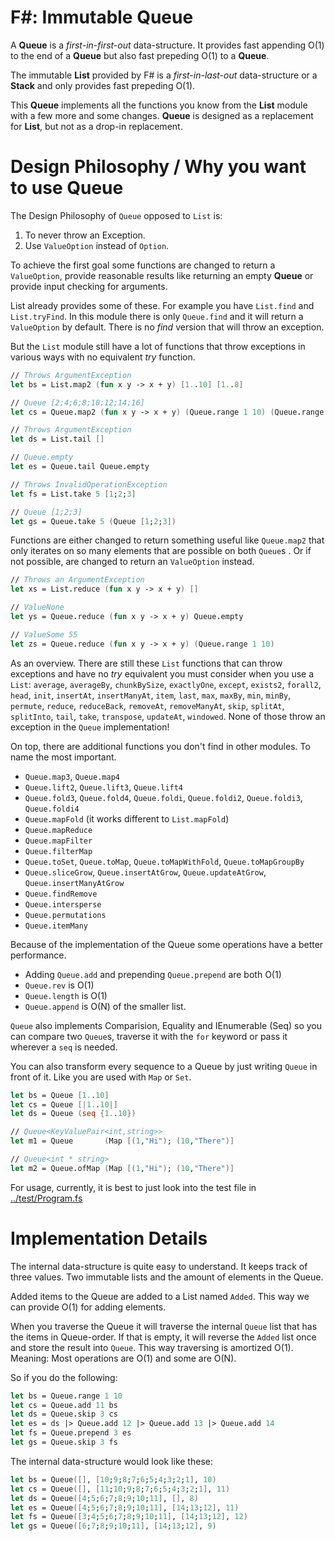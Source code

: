 # F#: Immutable Queue

A **Queue** is a *first-in-first-out* data-structure. It provides fast appending O(1) to the end of a **Queue** but also
fast prepeding O(1) to a **Queue**.

The immutable **List** provided by F# is a *first-in-last-out* data-structure or a **Stack** and only provides fast prepeding O(1).

This **Queue** implements all the functions you know from the **List** module with a few more and some changes. **Queue** is designed as a replacement for **List**, but not as a drop-in replacement.

# Design Philosophy / Why you want to use Queue

The Design Philosophy of `Queue` opposed to `List` is:

1. To never throw an Exception.
2. Use `ValueOption` instead of `Option`.

To achieve the first goal some functions are changed to return a `ValueOption`, provide reasonable results like
returning an empty **Queue** or provide input checking for arguments.

List already provides some of these. For example you have `List.find` and `List.tryFind`. In this module there
is only `Queue.find` and it will return a `ValueOption` by default. There is no *find* version that will throw
an exception.

But the `List` module still have a lot of functions that throw exceptions in various ways with
no equivalent *try* function.

```fsharp
// Throws ArgumentException
let bs = List.map2 (fun x y -> x + y) [1..10] [1..8]

// Queue [2;4;6;8;10;12;14;16]
let cs = Queue.map2 (fun x y -> x + y) (Queue.range 1 10) (Queue.range 1 8)

// Throws ArgumentException
let ds = List.tail []

// Queue.empty
let es = Queue.tail Queue.empty

// Throws InvalidOperationException
let fs = List.take 5 [1;2;3]

// Queue [1;2;3]
let gs = Queue.take 5 (Queue [1;2;3])
```

Functions are either changed to return something useful like `Queue.map2` that only iterates
on so many elements that are possible on both `Queue`s . Or if not possible, are changed to
return an `ValueOption` instead.

```fsharp
// Throws an ArgumentException
let xs = List.reduce (fun x y -> x + y) []

// ValueNone
let ys = Queue.reduce (fun x y -> x + y) Queue.empty

// ValueSome 55
let zs = Queue.reduce (fun x y -> x + y) (Queue.range 1 10)
```

As an overview. There are still these `List` functions that can throw exceptions and have no *try* equivalent you must consider when you use a `List`: `average`, `averageBy`, `chunkBySize`, `exactlyOne`, `except`, `exists2`, `forall2`,
`head`, `init`, `insertAt`, `insertManyAt`, `item`, `last`, `max`, `maxBy`, `min`,
`minBy`, `permute`, `reduce`, `reduceBack`, `removeAt`, `removeManyAt`, `skip`, `splitAt`, `splitInto`, `tail`,
`take`, `transpose`, `updateAt`, `windowed`. None of those throw an exception in the `Queue` implementation!

On top, there are additional functions you don't find in other modules. To name the most important.

* `Queue.map3`, `Queue.map4`
* `Queue.lift2`, `Queue.lift3`, `Queue.lift4`
* `Queue.fold3`, `Queue.fold4`, `Queue.foldi`, `Queue.foldi2`, `Queue.foldi3`, `Queue.foldi4`
* `Queue.mapFold` (it works different to `List.mapFold`)
* `Queue.mapReduce`
* `Queue.mapFilter`
* `Queue.filterMap`
* `Queue.toSet`, `Queue.toMap`, `Queue.toMapWithFold`, `Queue.toMapGroupBy`
* `Queue.sliceGrow`, `Queue.insertAtGrow`, `Queue.updateAtGrow`, `Queue.insertManyAtGrow`
* `Queue.findRemove`
* `Queue.intersperse`
* `Queue.permutations`
* `Queue.itemMany`

Because of the implementation of the Queue some operations have a better performance.

* Adding `Queue.add` and prepending `Queue.prepend` are both O(1)
* `Queue.rev` is O(1)
* `Queue.length` is O(1)
* `Queue.append` is O(N) of the smaller list.

`Queue` also implements Comparision, Equality and IEnumerable (Seq) so you can compare two `Queue`s, traverse it with the `for` keyword or pass it wherever a `seq` is needed.

You can also transform every sequence to a Queue by just writing `Queue` in front of it. Like you are used with `Map` or `Set`.

```fsharp
let bs = Queue [1..10]
let cs = Queue [|1..10|]
let ds = Queue (seq {1..10})

// Queue<KeyValuePair<int,string>>
let m1 = Queue       (Map [(1,"Hi"); (10,"There")]

// Queue<int * string>
let m2 = Queue.ofMap (Map [(1,"Hi"); (10,"There")]
```

For usage, currently, it is best to just look into the test file in [../test/Program.fs](https://github.com/DavidRaab/Queue/blob/master/test/Program.fs)

# Implementation Details

The internal data-structure is quite easy to understand. It keeps track of three values. Two immutable lists and the amount of elements in the Queue.

Added items to the Queue are added to a List named `Added`. This way we can provide O(1) for adding elements.

When you traverse the Queue it will traverse the internal `Queue` list that has the items in Queue-order. If that is empty, it will reverse the `Added` list once and store the result into `Queue`. This way traversing is amortized O(1). Meaning: Most operations are O(1) and some are O(N).

So if you do the following:

```fsharp
let bs = Queue.range 1 10
let cs = Queue.add 11 bs
let ds = Queue.skip 3 cs
let es = ds |> Queue.add 12 |> Queue.add 13 |> Queue.add 14
let fs = Queue.prepend 3 es
let gs = Queue.skip 3 fs
```

The internal data-structure would look like these:

```fsharp
let bs = Queue([], [10;9;8;7;6;5;4;3;2;1], 10)
let cs = Queue([], [11;10;9;8;7;6;5;4;3;2;1], 11)
let ds = Queue([4;5;6;7;8;9;10;11], [], 8)
let es = Queue([4;5;6;7;8;9;10;11], [14;13;12], 11)
let fs = Queue([3;4;5;6;7;8;9;10;11], [14;13;12], 12)
let gs = Queue([6;7;8;9;10;11], [14;13;12], 9)
```
